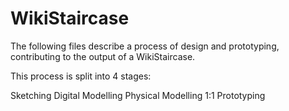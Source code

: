 # WikiStaircase

The following files describe a process of design and prototyping, contributing to the output of a WikiStaircase.

This process is split into 4 stages:

Sketching
Digital Modelling
Physical Modelling
1:1 Prototyping

